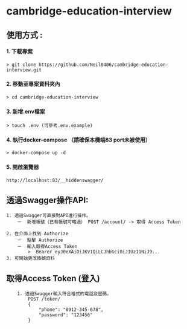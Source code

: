 # cambridge-education-interview

## 使用方式 :

#### 1. 下載專案
```
> git clone https://github.com/Neil0406/cambridge-education-interview.git
```
#### 2. 移動至專案資料夾內
```
> cd cambridge-education-interview
```

#### 3. 新增.env檔案
```
> touch .env (可參考.env.example)
```

#### 4. 執行docker-compose （請確保本機端83 port未被使用）
```
> docker-compose up -d
```

#### 5. 開啟瀏覽器
```
http://localhost:83/__hiddenswagger/
```

## 透過Swagger操作API:
```
1. 透過Swagger可直接對API進行操作。
    －  新增帳號（已有帳號可略過） POST /account/ -> 取得 Access Token

2. 在介面上找到 Authorize
    －  點擊 Authorize
    －  輸入取得Access Token
        >  Bearer eyJ0eXAiOiJKV1QiLCJhbGciOiJIUzI1NiJ9...
3. 可開始更改帳號資料
```

## 取得Access Token (登入)
```
    1. 透過Swagger輸入符合格式的電話及密碼。
        POST /token/
        {
            "phone": "0912-345-678", 
            "password": "123456"
        }
```
## 
```

```

